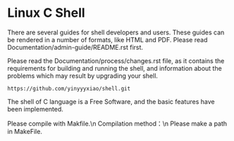 Linux C Shell
============

There are several guides for shell developers and users. These guides can
be rendered in a number of formats, like HTML and PDF. Please read
Documentation/admin-guide/README.rst first.

Please read the Documentation/process/changes.rst file, as it contains the
requirements for building and running the shell, and information about
the problems which may result by upgrading your shell.

    https://github.com/yinyyyxiao/shell.git
    
The shell of C language is a Free Software, and the basic features
have been implemented.

Please compile with Makfile.\n
Compilation method：\n
    Please make a path in MakeFile.

